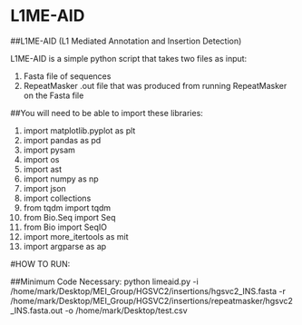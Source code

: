 # L1ME-AID
##L1ME-AID (L1 Mediated Annotation and Insertion Detection)

L1ME-AID is a simple python script that takes two files as input:
  1) Fasta file of sequences
  2) RepeatMasker .out file that was produced from running RepeatMasker on the Fasta file

##You will need to be able to import these libraries:
  1) import matplotlib.pyplot as plt
  2) import pandas as pd
  3) import pysam
  4) import os
  5) import ast
  6) import numpy as np
  7) import json
  8) import collections
  9) from tqdm import tqdm
  10) from Bio.Seq import Seq
  11) from Bio import SeqIO
  12) import more_itertools as mit
  13) import argparse as ap

#HOW TO RUN:

##Minimum Code Necessary:
python limeaid.py -i /home/mark/Desktop/MEI_Group/HGSVC2/insertions/hgsvc2_INS.fasta -r /home/mark/Desktop/MEI_Group/HGSVC2/insertions/repeatmasker/hgsvc2_INS.fasta.out -o /home/mark/Desktop/test.csv
